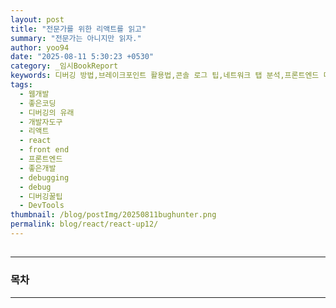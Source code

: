 ```yaml
---
layout: post
title: "전문가를 위한 리액트를 읽고"
summary: "전문가는 아니지만 읽자."
author: yoo94
date: "2025-08-11 5:30:23 +0530"
category: _임시BookReport
keywords: 디버깅 방법,브레이크포인트 활용법,콘솔 로그 팁,네트워크 탭 분석,프론트엔드 디버깅,DevTools 가이드
tags:
  - 웹개발
  - 좋은코딩
  - 디버깅의 유래
  - 개발자도구
  - 리액트
  - react
  - front end
  - 프론트엔드
  - 좋은개발
  - debugging
  - debug
  - 디버깅꿀팁
  - DevTools
thumbnail: /blog/postImg/20250811bughunter.png
permalink: blog/react/react-up12/
---
```


## 

---

### 목차

---

